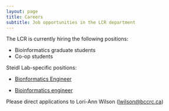 ```yaml
---
layout: page
title: Careers
subtitle: Job opportunities in the LCR department
---
```


The LCR is currently hiring the following positions:

* Bioinformatics graduate students
* Co-op students

Steidl Lab-specific positions:

* <span style="color: rgb(34,34,34);">[Bionformatics Engineer](http://lcr-bccrc.github.io/Bioinformatics_engineering_coop_student/)</span>

* <a href="{{ site.base-url }}/Bioinformatics_engineering_coop_student.md">Bioinformatics engineer</a>

Please direct applications to Lori-Ann Wilson (lwilson@bccrc.ca)
